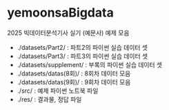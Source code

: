 # yemoonsaBigdata
2025 빅데이터분석기사 실기 (예문사) 예제 모음

- ./datasets/Part2/ : 파트2의 파이썬 실습 데이터 셋
- ./datasets/Part3/ : 파트3의 파이썬 실습 데이터 셋
- ./datasets/supplement/ : 부록의 파이썬 실습 데이터 셋
- ./datasets/datas(8회)/ : 8회차 데이터 모음
- ./datasets/datas(9회)/ : 9회차 데이터 모음
- ./src/ : 예제 파이썬 노트북 파일
- ./res/ : 결과물, 정답 파일
